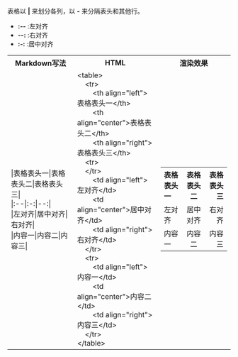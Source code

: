 表格以 __|__ 来划分各列，以 __-__ 来分隔表头和其他行。  
- **:--** :左对齐
- **--:** :右对齐
- **:-:** :居中对齐

<table>
    <tr>
        <th>Markdown写法</th>
        <th>HTML</th>
        <th>渲染效果</th>
    </tr>
    <tr>
        <td>
        |表格表头一|表格表头二|表格表头三|<br>
        |:--|:-:|--:|<br>
        |左对齐|居中对齐|右对齐|<br>
        |内容一|内容二|内容三|
        </td>
        <td>
            &lt;table><br>
                &nbsp;&nbsp;&nbsp;&nbsp;&lt;tr&gt;<br>
                    &nbsp;&nbsp;&nbsp;&nbsp;&nbsp;&nbsp;&nbsp;&nbsp;&lt;th align="left"&gt;表格表头一&lt;/th&gt;<br>
                    &nbsp;&nbsp;&nbsp;&nbsp;&nbsp;&nbsp;&nbsp;&nbsp;&lt;th align="center"&gt;表格表头二&lt;/th&gt;<br>
                    &nbsp;&nbsp;&nbsp;&nbsp;&nbsp;&nbsp;&nbsp;&nbsp;&lt;th align="right"&gt;表格表头三&lt;/th&gt;<br>
                &nbsp;&nbsp;&nbsp;&nbsp;&lt;tr&gt;<br>
                &nbsp;&nbsp;&nbsp;&nbsp;&lt;/tr&gt;<br>
                    &nbsp;&nbsp;&nbsp;&nbsp;&nbsp;&nbsp;&nbsp;&nbsp;&lt;td align="left"&gt;左对齐&lt;/td&gt;<br>
                    &nbsp;&nbsp;&nbsp;&nbsp;&nbsp;&nbsp;&nbsp;&nbsp;&lt;td align="center"&gt;居中对齐&lt;/td&gt;<br>
                    &nbsp;&nbsp;&nbsp;&nbsp;&nbsp;&nbsp;&nbsp;&nbsp;&lt;td align="right">右对齐&lt;/td&gt;<br>
                &nbsp;&nbsp;&nbsp;&nbsp;&lt;/tr&gt;<br>
                &nbsp;&nbsp;&nbsp;&nbsp;&lt;tr&gt;<br>
                    &nbsp;&nbsp;&nbsp;&nbsp;&nbsp;&nbsp;&nbsp;&nbsp;&lt;td align="left"&gt;内容一&lt;/td&gt;<br>
                    &nbsp;&nbsp;&nbsp;&nbsp;&nbsp;&nbsp;&nbsp;&nbsp;&lt;td align="center"&gt;内容二&lt;/td&gt;<br>
                    &nbsp;&nbsp;&nbsp;&nbsp;&nbsp;&nbsp;&nbsp;&nbsp;&lt;td align="right"&gt;内容三&lt;/td&gt;<br>
                &nbsp;&nbsp;&nbsp;&nbsp;&lt;/tr&gt;<br>
            &lt;/table>
        </td>
        <td>
            <table>
                <tr>
                    <th align="left">表格表头一</th>
                    <th align="center">表格表头二</th>
                    <th align="right">表格表头三</th>
                </tr>
                <tr>
                    <td align="left">左对齐</td>
                    <td align="center">居中对齐</td>
                    <td align="right">右对齐</td>
                </tr>
                <tr>
                    <td align="left">内容一</td>
                    <td align="center">内容二</td>
                    <td align="right">内容三</td>
                </tr>
            </table>
        </td>
    </tr>
</table>